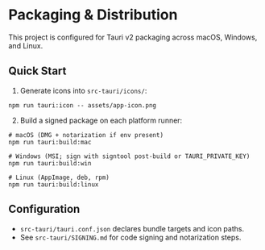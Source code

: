 Packaging & Distribution
========================

This project is configured for Tauri v2 packaging across macOS, Windows, and Linux.

Quick Start
-----------
1) Generate icons into `src-tauri/icons/`:

```
npm run tauri:icon -- assets/app-icon.png
```

2) Build a signed package on each platform runner:

```
# macOS (DMG + notarization if env present)
npm run tauri:build:mac

# Windows (MSI; sign with signtool post-build or TAURI_PRIVATE_KEY)
npm run tauri:build:win

# Linux (AppImage, deb, rpm)
npm run tauri:build:linux
```

Configuration
-------------
- `src-tauri/tauri.conf.json` declares bundle targets and icon paths.
- See `src-tauri/SIGNING.md` for code signing and notarization steps.

